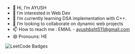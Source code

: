 - 👋 Hi, I’m AYUSH
- 👀 I’m interested in Web Dev
- 🌱 I’m currently learning DSA implementation with C++.
- 💞️ I’m looking to collaborate on dynamic web projects
- 📫 How to reach me : EMAIL - ayushbsht511@gmail.com
- 😄 Pronouns: HE
<!---
notAYUSH-511/notAYUSH-511 is a ✨ special ✨ repository because its `README.md` (this file) appears on your GitHub profile.
You can click the Preview link to take a look at your changes.
--->

<img src="https://leetcode-badge-showcase.vercel.app/api?username={your-leetcode-username}" alt="LeetCode Badges" />
